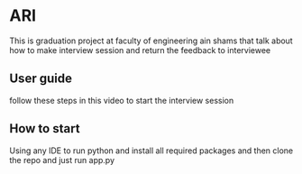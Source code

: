 # ARI
This is graduation project at faculty of engineering ain shams that talk about how to make interview session and return the feedback to interviewee
## User guide 
follow these steps in this video to start the interview session






## How to start
Using any IDE to run python and install all required packages and then clone the repo and just run app.py
